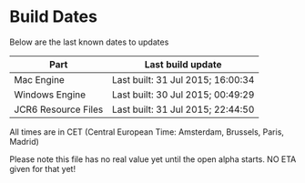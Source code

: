 # Build Dates

Below are the last known dates to updates

Part | Last build update
-----|-----
Mac Engine | Last built: 31 Jul 2015; 16:00:34
Windows Engine | Last built: 30 Jul 2015; 00:49:29
JCR6 Resource Files | Last built: 31 Jul 2015; 22:44:50
All times are in CET (Central European Time: Amsterdam, Brussels, Paris, Madrid)


Please note this file has no real value yet until the open alpha starts. NO ETA given for that yet!
